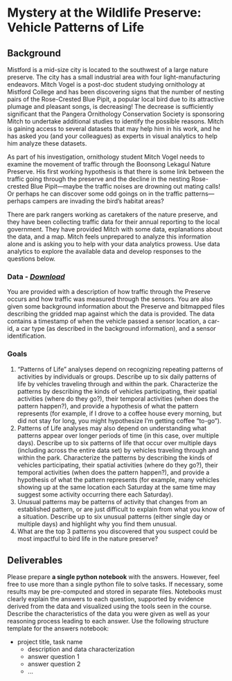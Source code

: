 # Mystery at the Wildlife Preserve: Vehicle Patterns of Life

## Background
Mistford is a mid-size city is located to the southwest of a large nature preserve. The city has a small industrial area with four light-manufacturing endeavors.  Mitch Vogel is a post-doc student studying ornithology at Mistford College and has been discovering signs that the number of nesting pairs of the Rose-Crested Blue Pipit, a popular local bird due to its attractive plumage and pleasant songs, is decreasing! The decrease is sufficiently significant that the Pangera Ornithology Conservation Society is sponsoring Mitch to undertake additional studies to identify the possible reasons. Mitch is gaining access to several datasets that may help him in his work, and he has asked you (and your colleagues) as experts in visual analytics to help him analyze these datasets.

As part of his investigation, ornithology student Mitch Vogel needs to examine the movement of traffic through the Boonsong Lekagul Nature Preserve. His first working hypothesis is that there is some link between the traffic going through the preserve and the decline in the nesting Rose-crested Blue Pipit—maybe the traffic noises are drowning out mating calls! Or perhaps he can discover some odd goings on in the traffic patterns—perhaps campers are invading the bird’s habitat areas?

There are park rangers working as caretakers of the nature preserve, and they have been collecting traffic data for their annual reporting to the local government. They have provided Mitch with some data, explanations about the data, and a map. Mitch feels unprepared to analyze this information alone and is asking you to help with your data analytics prowess. Use data analytics to explore the available data and develop responses to the questions below. 

### Data - *[Download](https://github.com/emmanueliarussi/DataScienceCapstone/tree/master/7_FinalProjects/MysteryWildlifePreserveIVehiclePatternsLife/data/task1.zip)*

You are provided with a description of how traffic through the Preserve occurs and how traffic was measured through
the sensors. You are also given some background information about the Preserve and bitmapped files describing the gridded map against which the data is provided. The data contains a timestamp of when the vehicle passed a sensor location, a car-id, a car type (as described in the background information), and a sensor identification.

### Goals

1. “Patterns of Life” analyses depend on recognizing repeating patterns of activities by individuals or groups. Describe up to six daily patterns of life by vehicles traveling through and within the park. Characterize the patterns by describing the kinds of vehicles participating, their spatial activities (where do they go?), their temporal activities (when does the pattern happen?), and provide a hypothesis of what the pattern represents (for example, if I drove to a coffee house every morning, but did not stay for long, you might hypothesize I’m getting coffee “to-go”).
2. Patterns of Life analyses may also depend on understanding what patterns appear over longer periods of time (in this case, over multiple days). Describe up to six patterns of life that occur over multiple days (including across the entire data set) by vehicles traveling through and within the park. Characterize the patterns by describing the kinds of vehicles participating, their spatial activities (where do they go?), their temporal activities (when does the pattern happen?), and provide a hypothesis of what the pattern represents (for example, many vehicles showing up at the same location each Saturday at the same time may suggest some activity occurring there each Saturday).
3. Unusual patterns may be patterns of activity that changes from an established pattern, or are just difficult to explain from what you know of a situation. Describe up to six unusual patterns (either single day or multiple days) and highlight why you find them unusual.
4. What are the top 3 patterns you discovered that you suspect could be most impactful to bird life in the nature preserve? 

## Deliverables

Please prepare __a single python notebook__ with the answers. However, feel free to use more than a single python file to solve tasks. If necessary, some results may be pre-computed and stored in separate files. Notebooks must clearly explain the answers to each question, supported by evidence derived from the data and visualized using the tools seen in the course. Describe the characteristics of the data you were given as well as your reasoning process leading to each answer. Use the following structure template for the answers notebook:

- project title, task name
    - description and data characterization 
    - answer question 1
    - answer question 2
    - ...

